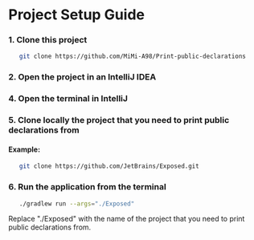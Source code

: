 # Project Setup Guide

### 1. **Clone this project**

```bash
   git clone https://github.com/MiMi-A98/Print-public-declarations
```

### 2. **Open the project in an IntelliJ IDEA**

### 4. **Open the terminal in IntelliJ**
### 5. **Clone locally the project that you need to print public declarations from**
#### Example: 
```bash
   git clone https://github.com/JetBrains/Exposed.git
```
### 6. **Run the application from the terminal**
```bash
   ./gradlew run --args="./Exposed"
```
Replace "./Exposed" with the name of the project that you need to print public declarations from.